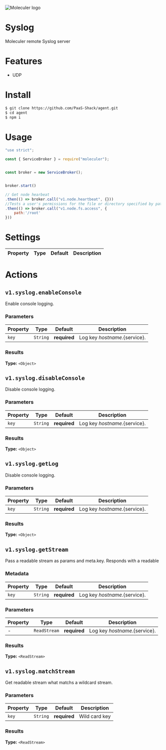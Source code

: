 ![Moleculer logo](https://moleculer.services/images/banner.png)

# Syslog

Moleculer remote Syslog server

# Features
- UDP

# Install

```bash
$ git clone https://github.com/PaaS-Shack/agent.git
$ cd agent
$ npm i
```

# Usage

```js
"use strict";

const { ServiceBroker } = require("moleculer");


const broker = new ServiceBroker();


broker.start()

// Get node hearbeat
.then(() => broker.call("v1.node.heartbeat", {}))
//Tests a user's permissions for the file or directory specified by path.
.then(() => broker.call("v1.node.fs.access", {
    path:'/root'
}))

```

# Settings

| Property | Type | Default | Description |
| -------- | ---- | ------- | ----------- |


# Actions

## `v1.syslog.enableConsole`

Enable console logging.

### Parameters
| Property | Type | Default | Description |
| -------- | ---- | ------- | ----------- |
| `key` | `String` | **required** | Log key ${hostname}.${service}. |

### Results
**Type:** `<Object>`

## `v1.syslog.disableConsole`

Disable console logging.

### Parameters
| Property | Type | Default | Description |
| -------- | ---- | ------- | ----------- |
| `key` | `String` | **required** | Log key ${hostname}.${service}. |

### Results
**Type:** `<Object>`

## `v1.syslog.getLog`

Disable console logging.

### Parameters
| Property | Type | Default | Description |
| -------- | ---- | ------- | ----------- |
| `key` | `String` | **required** | Log key ${hostname}.${service}. |

### Results
**Type:** `<Object>`

## `v1.syslog.getStream`

Pass a readable stream as params and meta.key. Responds with a readable

### Metadata
| Property | Type | Default | Description |
| -------- | ---- | ------- | ----------- |
| `key` | `String` | **required** | Log key ${hostname}.${service}. |

### Parameters 
| Property | Type | Default | Description |
| -------- | ---- | ------- | ----------- |
| - | `ReadStream` | **required** | Log key ${hostname}.${service}. |

### Results
**Type:** `<ReadStream>`

## `v1.syslog.matchStream`

Get readable stream what matchs a wildcard stream.

### Parameters
| Property | Type | Default | Description |
| -------- | ---- | ------- | ----------- |
| `key` | `String` | **required** | Wild card key |

### Results
**Type:** `<ReadStream>`
